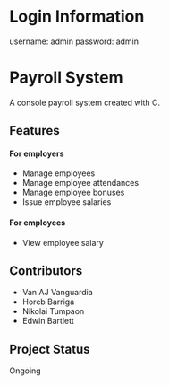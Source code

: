 # Login Information
 username: admin
 password: admin

# Payroll System
A console payroll system created with C.

## Features
#### For employers
 - Manage employees
 - Manage employee attendances
 - Manage employee bonuses
 - Issue employee salaries
#### For employees
 - View employee salary

## Contributors
 - Van AJ Vanguardia
 - Horeb Barriga
 - Nikolai Tumpaon
 - Edwin Bartlett

## Project Status
Ongoing

